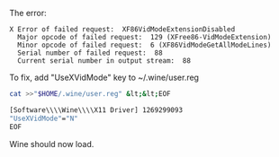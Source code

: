 The error:
```
X Error of failed request:  XF86VidModeExtensionDisabled
  Major opcode of failed request:  129 (XFree86-VidModeExtension)
  Minor opcode of failed request:  6 (XF86VidModeGetAllModeLines)
  Serial number of failed request:  88
  Current serial number in output stream:  88
```

To fix, add "UseXVidMode" key to ~/.wine/user.reg
```sh
cat >>"$HOME/.wine/user.reg" &lt;&lt;EOF

[Software\\\\Wine\\\\X11 Driver] 1269299093
"UseXVidMode"="N"
EOF
```

Wine should now load.